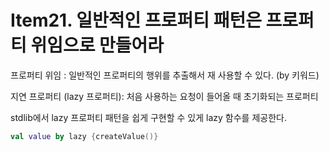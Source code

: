 # Item21. 일반적인 프로퍼티 패턴은 프로퍼티 위임으로 만들어라

프로퍼티 위임 : 일반적인 프로퍼티의 행위를 추출해서 재 사용할 수 있다. (by 키워드)

지연 프로퍼티 (lazy 프로퍼티): 처음 사용하는 요청이 들어올 때 초기화되는 프로퍼티

stdlib에서 lazy 프로퍼티 패턴을 쉽게 구현할 수 있게 lazy 함수를 제공한다.

```kotlin
val value by lazy {createValue()}
```

